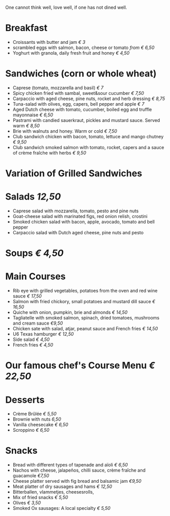 One cannot think well, love well, if one has not dined well.

# Breakfast
- Croissants with butter and jam *€ 3*
- scrambled eggs with salmon, bacon, cheese or tomato *from € 6,50*
- Yoghurt with granola, daily fresh fruit and honey *€ 4,50*
# Sandwiches (corn or whole wheat)
- Caprese (tomato, mozzarella and basil) *€ 7*
- Spicy chicken fried with sambal, sweet&sour cucumber *€ 7,50*
- Carpaccio with aged cheese, pine nuts, rocket and herb dressing *€ 8,75*
- Tuna-salad with olives, egg, capers, bell pepper and apple *€ 7*
- Aged Dutch cheese with tomato, cucumber, boiled egg and truffle mayonnaise *€ 6,50*
- Pastrami with candied sauerkraut, pickles and mustard sauce. Served warm *€ 8,50*
- Brie with walnuts and honey. Warm or cold *€ 7,50*
- Club sandwich chicken with bacon, tomato, lettuce and mango chutney *€ 9,50*
- Club sandwich smoked salmon with tomato, rocket, capers and a sauce of crème fraîche with herbs *€ 9,50*

# Variation of Grilled Sandwiches 

# Salads *12,50*
- Caprese salad with mozzarella, tomato, pesto and pine nuts
- Goat-cheese salad with marinated figs, red onion relish, crostini 
- Smoked chicken salad with bacon, apple, avocado, tomato and bell pepper
- Carpaccio salad with Dutch aged cheese, pine nuts and pesto

# Soups *€ 4,50*

# Main Courses 
- Rib eye with grilled vegetables, potatoes from the oven and red wine sauce *€ 17,50*
- Salmon with fried chickory, small potatoes and mustard dill sauce *€ 16,50*
- Quiche with onion, pumpkin, brie and almonds *€ 14,50*
- Tagliatelle with smoked salmon, spinach, dried tomatoes, mushrooms and cream sauce *€9,50*
- Chicken sate with salad, atjar, peanut sauce and French fries *€ 14,50*
- U6 Texas hamburger *€ 12,50*
- Side salad *€ 4,50* 
- French fries *€ 4,50*

# Our famous chef's Course Menu *€ 22,50*

# Desserts
- Crème Brûlée *€ 5,50*
- Brownie with nuts *6,50*
- Vanilla cheesecake *€ 6,50*
- Scroppino *€ 6,50*

# Snacks
- Bread with different types of tapenade and aïoli *€ 6,50*
- Nachos with cheese, jalapeños, chilli sauce, crème fraîche and guacamole *€7,50*
- Cheese platter served with fig bread and balsamic jam  *€9,50*
- Meat platter of dry sausages and hams  *€ 12,50*
- Bitterballen, vlammetjes, cheesesrolls, 
- Mix of fried snacks  *€ 5,50*
- Olives *€ 3,50*
- Smoked Ox sausages: A local specialty *€ 5,50*